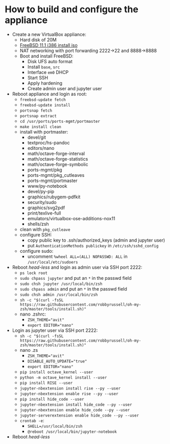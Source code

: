 # How to build and configure the appliance

- Create a new VirtualBox appliance:
    - Hard disk of 20M
    - [FreeBSD 11.1 i386 install iso](https://download.freebsd.org/ftp/releases/i386/i386/ISO-IMAGES/11.1/FreeBSD-11.1-RELEASE-i386-bootonly.iso)
    - NAT networking with port forwarding 2222->22 and 8888->8888
    - Boot and install FreeBSD:
        - Disk UFS auto format
        - Install `base`, `src`
        - Interface `em0` DHCP
        - Start SSH
        - Apply hardening
        - Create admin user and jupyter user
- Reboot appliance and login as root:
    - `freebsd-update fetch`
    - `freebsd-update install`
    - `portsnap fetch`
    - `portsnap extract`
    - `cd /usr/ports/ports-mgmt/portmaster`
    - `make install clean`
    - install with portmaster:
        - devel/git
        - textproc/hs-pandoc
        - editors/nano
        - math/octave-forge-interval
        - math/octave-forge-statistics
        - math/octave-forge-symbolic
        - ports-mgmt/pkg
        - ports-mgmt/pkg_cutleaves
        - ports-mgmt/portmaster
        - www/py-notebook
        - devel/py-pip
        - graphics/rubygem-pdfkit
        - security/sudo
        - graphics/svg2pdf
        - print/texlive-full
        - emulators/virtualbox-ose-additions-nox11
        - shells/zsh
    - clean with `pkg_cutleave`
    - configure SSH:
        - copy public key to .ssh/authorized_keys (admin and jupyter user)
        - put `AuthenticationMethods publickey` in `/etc/ssh/sshd_config`
    - configure sudo:
        - uncomment `%wheel ALL=(ALL) NOPASSWD: ALL` in `/usr/local/etc/sudoers`
- Reboot *head-less* and login as admin user via SSH port 2222:
    - `ps lock root`
    - `sudo chpass jupyter` and put an `*` in the passwd field
    - `sudo chsh jupyter /usr/local/bin/zsh`
    - `sudo chpass admin` and put an `*` in the passwd field
    - `sudo chsh admin /usr/local/bin/zsh`
    - `sh -c "$(curl -fsSL https://raw.githubusercontent.com/robbyrussell/oh-my-zsh/master/tools/install.sh)"`
    - nano .zshrc:
        - `ZSH_THEME="avit"`
        - `export EDITOR="nano"`
- Login as jupyter user via SSH port 2222:
    - `sh -c "$(curl -fsSL https://raw.githubusercontent.com/robbyrussell/oh-my-zsh/master/tools/install.sh)"`
    - nano .zs
        - `ZSH_THEME="avit"`
        - `DISABLE_AUTO_UPDATE="true"`
        - `export EDITOR="nano"`
    - `pip install octave_kernel --user`
    - `python -m octave_kernel install --user`
    - `pip install RISE --user`
    - `jupyter-nbextension install rise --py --user`
    - `jupyter-nbextension enable rise --py --user`
    - `pip install hide_code --user`
    - `jupyter-nbextension install hide_code --py --user`
    - `jupyter-nbextension enable hide_code --py --user`
    - `jupyter-serverextension enable hide_code --py --user`
    - `crontab -e`:
        - `SHELL=/usr/local/bin/zsh`
        - `@reboot /usr/local/bin/jupyter-notebook`
- Reboot *head-less* 